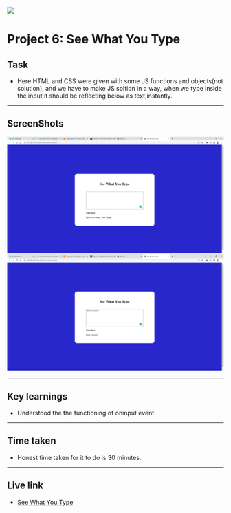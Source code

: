 ![](https://img.shields.io/badge/JS-See_what_You_Type-orange)

# Project 6: See What You Type

## Task

- Here HTML and CSS were given with some JS functions and objects(not solution), and we have to make JS soltion in a way, when we type inside the input it should be reflecting below as text,instantly.

---

## ScreenShots

![pic 1](./Image/See%20What%20You%20Type%20-%20Google%20Chrome%2018-11-2022%2022_16_44.png)
![pic 2](./Image/See%20What%20You%20Type%20-%20Google%20Chrome%2018-11-2022%2022_17_09.png)

---

## Key learnings

- Understood the the functioning of oninput event.

---

## Time taken

- Honest time taken for it to do is 30 minutes.

---

## Live link

- [See What You Type]()
